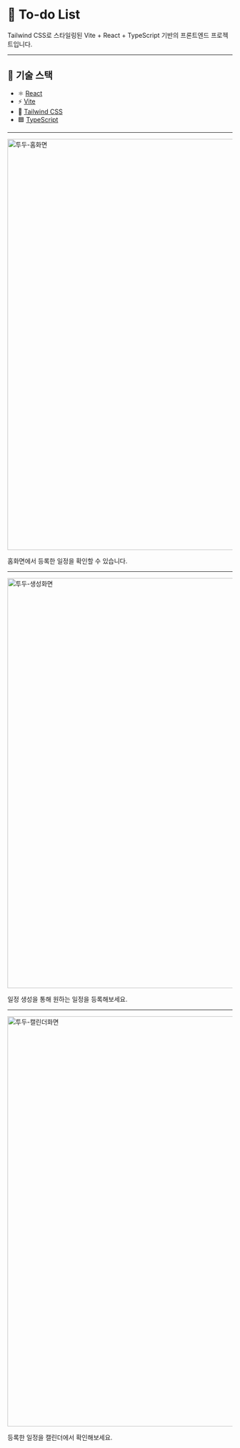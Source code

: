 # 🚀 To-do List

Tailwind CSS로 스타일링된 Vite + React + TypeScript 기반의 프론트엔드 프로젝트입니다.

---

## 🧱 기술 스택

- ⚛️ [React](https://reactjs.org/)
- ⚡ [Vite](https://vitejs.dev/)
- 🎨 [Tailwind CSS](https://tailwindcss.com/)
- 🟦 [TypeScript](https://www.typescriptlang.org/)

---

<img width="1920" height="921" alt="투두-홈화면" src="https://github.com/user-attachments/assets/b31afd72-51cc-4148-95e0-ba61162a3867" />

홈화면에서 등록한 일정을 확인할 수 있습니다.

---

<img width="1920" height="919" alt="투두-생성화면" src="https://github.com/user-attachments/assets/07237f5a-3962-435e-a66d-2e7000b0fd36" />

일정 생성을 통해 원하는 일정을 등록해보세요.

---

<img width="1920" height="919" alt="투두-캘린더화면" src="https://github.com/user-attachments/assets/266521ab-5fb9-4b30-a1bc-334782501e71" />

등록한 일정을 캘린더에서 확인해보세요.
